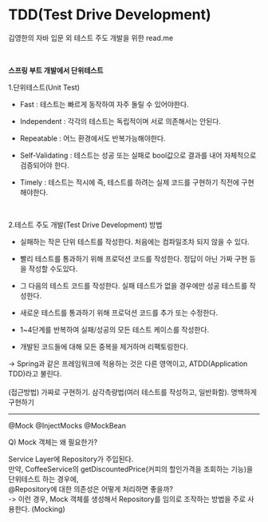# TDD(Test Drive Development)
김영한의 자바 입문 외 테스트 주도 개발을 위한 read.me

<br/>

**스프링 부트 개발에서 단위테스트** 

1.단위테스트(Unit Test)
+ Fast : 테스트는 빠르게 동작하여 자주 돌릴 수 있어야한다.
 
+ Independent : 각각의 테스트는 독립적이며 서로 의존해서는 안된다.

+ Repeatable : 어느 환경에서도 반복가능해야한다.

+ Self-Validating : 테스트는 성공 또는 실패로 bool값으로 결과를 내어 자체적으로 검증되어야 한다.

+ Timely : 테스트는 적시에 즉, 테스트를 하려는 실제 코드를 구현하기 직전에 구현해야한다.
  
<br/>


2.테스트 주도 개발(Test Drive Development) 방법

+ 실패하는 작은 단위 테스트를 작성한다. 처음에는 컴파일조차 되지 않을 수 있다.

+ 빨리 테스트를 통과하기 위해 프로덕션 코드를 작성한다. 정답이 아닌 가짜 구현 등을 작성할 수도있다.

+ 그 다음의 테스트 코드를 작성한다. 실패 테스트가 없을 경우에만 성공 테스트를 작성한다.

+ 새로운 테스트를 통과하기 위해 프로덕션 코드를 추가 또는 수정한다.

+ 1~4단계를 반복하여 실패/성공의 모든 테스트 케이스를 작성한다.

+ 개발된 코드들에 대해 모든 중복을 제거하며 리팩토링한다.

→ Spring과 같은 프레임워크에 적용하는 것은 다른 영역이고, ATDD(Application TDD)라고 불린다.
<br/>
<br/>
    (접근방법) 가짜로 구현하기. 삼각측량법(여러 테스트를 작성하고, 일반화함). 명백하게 구현하기

----------------------------------------------------------
@Mock @InjectMocks @MockBean

Q) Mock 객체는 왜 필요한가?

Service Layer에 Repository가 주입된다.  
만약, CoffeeService의 getDiscountedPrice(커피의 할인가격을 조회하는 기능)을 단위테스트 하는 경우에, 
<br/>
@Repository에 대한 의존성은 어떻게 처리하면 좋을까?
<br/>
-> 이런 경우, Mock 객체를 생성해서 Repository를 임의로 조작하는 방법을 주로 사용한다. (Mocking)



